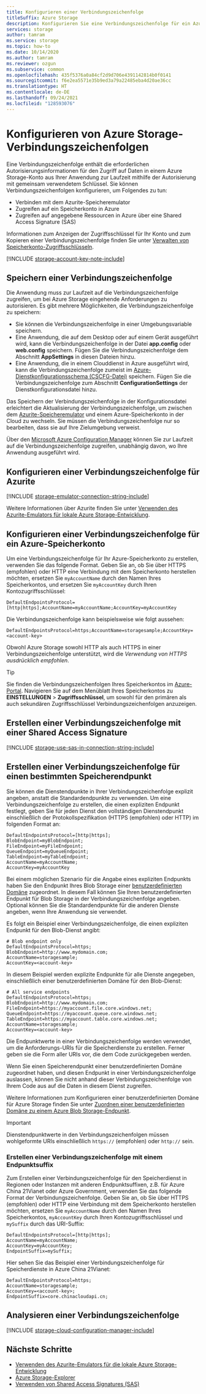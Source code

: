 ```yaml
---
title: Konfigurieren einer Verbindungszeichenfolge
titleSuffix: Azure Storage
description: Konfigurieren Sie eine Verbindungszeichenfolge für ein Azure Storage-Konto. Eine Verbindungszeichenfolge enthält die erforderlichen Informationen zum Autorisieren des Zugriffs auf ein Speicherkonto aus Ihrer Anwendung zur Laufzeit mithilfe der Autorisierung mit einem gemeinsam verwendeten Schlüssel.
services: storage
author: tamram
ms.service: storage
ms.topic: how-to
ms.date: 10/14/2020
ms.author: tamram
ms.reviewer: ozgun
ms.subservice: common
ms.openlocfilehash: 435f5376a0a84cf2d9d706e4391142814b0f0141
ms.sourcegitcommit: f6e2ea5571e35b9ed3a79a22485eba4d20ae36cc
ms.translationtype: HT
ms.contentlocale: de-DE
ms.lasthandoff: 09/24/2021
ms.locfileid: "128593076"
---
```

# <a name="configure-azure-storage-connection-strings"></a>Konfigurieren von Azure Storage-Verbindungszeichenfolgen

Eine Verbindungszeichenfolge enthält die erforderlichen Autorisierungsinformationen für den Zugriff auf Daten in einem Azure Storage-Konto aus Ihrer Anwendung zur Laufzeit mithilfe der Autorisierung mit gemeinsam verwendetem Schlüssel. Sie können Verbindungszeichenfolgen konfigurieren, um Folgendes zu tun:

- Verbinden mit dem Azurite-Speicheremulator
- Zugreifen auf ein Speicherkonto in Azure
- Zugreifen auf angegebene Ressourcen in Azure über eine Shared Access Signature (SAS)

Informationen zum Anzeigen der Zugriffsschlüssel für Ihr Konto und zum Kopieren einer Verbindungszeichenfolge finden Sie unter [Verwalten von Speicherkonto-Zugriffsschlüsseln](storage-account-keys-manage.md).

[!INCLUDE [storage-account-key-note-include](../../../includes/storage-account-key-note-include.md)]

## <a name="store-a-connection-string"></a>Speichern einer Verbindungszeichenfolge

Die Anwendung muss zur Laufzeit auf die Verbindungszeichenfolge zugreifen, um bei Azure Storage eingehende Anforderungen zu autorisieren. Es gibt mehrere Möglichkeiten, die Verbindungszeichenfolge zu speichern:

- Sie können die Verbindungszeichenfolge in einer Umgebungsvariable speichern.
- Eine Anwendung, die auf dem Desktop oder auf einem Gerät ausgeführt wird, kann die Verbindungszeichenfolge in der Datei **app.config** oder **web.config** speichern. Fügen Sie die Verbindungszeichenfolge dem Abschnitt **AppSettings** in diesen Dateien hinzu.
- Eine Anwendung, die in einem Clouddienst in Azure ausgeführt wird, kann die Verbindungszeichenfolge zumeist im [Azure-Dienstkonfigurationsschema (CSCFG-Datei)](/previous-versions/azure/reference/ee758710(v=azure.100)) speichern. Fügen Sie die Verbindungszeichenfolge zum Abschnitt **ConfigurationSettings** der Dienstkonfigurationsdatei hinzu.

Das Speichern der Verbindungszeichenfolge in der Konfigurationsdatei erleichtert die Aktualisierung der Verbindungszeichenfolge, um zwischen dem [Azurite-Speicheremulator](../common/storage-use-azurite.md) und einem Azure-Speicherkonto in der Cloud zu wechseln. Sie müssen die Verbindungszeichenfolge nur so bearbeiten, dass sie auf Ihre Zielumgebung verweist.

Über den [Microsoft Azure Configuration Manager](https://www.nuget.org/packages/Microsoft.Azure.ConfigurationManager/) können Sie zur Laufzeit auf die Verbindungszeichenfolge zugreifen, unabhängig davon, wo Ihre Anwendung ausgeführt wird.

## <a name="configure-a-connection-string-for-azurite"></a>Konfigurieren einer Verbindungszeichenfolge für Azurite

[!INCLUDE [storage-emulator-connection-string-include](../../../includes/storage-emulator-connection-string-include.md)]

Weitere Informationen über Azurite finden Sie unter [Verwenden des Azurite-Emulators für lokale Azure Storage-Entwicklung](../common/storage-use-azurite.md).

## <a name="configure-a-connection-string-for-an-azure-storage-account"></a>Konfigurieren einer Verbindungszeichenfolge für ein Azure-Speicherkonto

Um eine Verbindungszeichenfolge für Ihr Azure-Speicherkonto zu erstellen, verwenden Sie das folgende Format. Geben Sie an, ob Sie über HTTPS (empfohlen) oder HTTP eine Verbindung mit dem Speicherkonto herstellen möchten, ersetzen Sie `myAccountName` durch den Namen Ihres Speicherkontos, und ersetzen Sie `myAccountKey` durch Ihren Kontozugriffsschlüssel:

`DefaultEndpointsProtocol=[http|https];AccountName=myAccountName;AccountKey=myAccountKey`

Die Verbindungszeichenfolge kann beispielsweise wie folgt aussehen:

`DefaultEndpointsProtocol=https;AccountName=storagesample;AccountKey=<account-key>`

Obwohl Azure Storage sowohl HTTP als auch HTTPS in einer Verbindungszeichenfolge unterstützt, wird die *Verwendung von HTTPS ausdrücklich empfohlen*.

> [!TIP]
> Sie finden die Verbindungszeichenfolgen Ihres Speicherkontos im [Azure-Portal](https://portal.azure.com). Navigieren Sie auf dem Menüblatt Ihres Speicherkontos zu **EINSTELLUNGEN** > **Zugriffsschlüssel**, um sowohl für den primären als auch sekundären Zugriffsschlüssel Verbindungszeichenfolgen anzuzeigen.
>

## <a name="create-a-connection-string-using-a-shared-access-signature"></a>Erstellen einer Verbindungszeichenfolge mit einer Shared Access Signature

[!INCLUDE [storage-use-sas-in-connection-string-include](../../../includes/storage-use-sas-in-connection-string-include.md)]

## <a name="create-a-connection-string-for-an-explicit-storage-endpoint"></a>Erstellen einer Verbindungszeichenfolge für einen bestimmten Speicherendpunkt

Sie können die Dienstendpunkte in Ihrer Verbindungszeichenfolge explizit angeben, anstatt die Standardendpunkte zu verwenden. Um eine Verbindungszeichenfolge zu erstellen, die einen expliziten Endpunkt festlegt, geben Sie für jeden Dienst den vollständigen Dienstendpunkt einschließlich der Protokollspezifikation (HTTPS (empfohlen) oder HTTP) im folgenden Format an:

```
DefaultEndpointsProtocol=[http|https];
BlobEndpoint=myBlobEndpoint;
FileEndpoint=myFileEndpoint;
QueueEndpoint=myQueueEndpoint;
TableEndpoint=myTableEndpoint;
AccountName=myAccountName;
AccountKey=myAccountKey
```

Bei einem möglichen Szenario für die Angabe eines expliziten Endpunkts haben Sie den Endpunkt Ihres Blob Storage einer [benutzerdefinierten Domäne](../blobs/storage-custom-domain-name.md) zugeordnet. In diesem Fall können Sie Ihren benutzerdefinierten Endpunkt für Blob Storage in der Verbindungszeichenfolge angeben. Optional können Sie die Standardendpunkte für die anderen Dienste angeben, wenn Ihre Anwendung sie verwendet.

Es folgt ein Beispiel einer Verbindungszeichenfolge, die einen expliziten Endpunkt für den Blob-Dienst angibt:

```
# Blob endpoint only
DefaultEndpointsProtocol=https;
BlobEndpoint=http://www.mydomain.com;
AccountName=storagesample;
AccountKey=<account-key>
```

In diesem Beispiel werden explizite Endpunkte für alle Dienste angegeben, einschließlich einer benutzerdefinierten Domäne für den Blob-Dienst:

```
# All service endpoints
DefaultEndpointsProtocol=https;
BlobEndpoint=http://www.mydomain.com;
FileEndpoint=https://myaccount.file.core.windows.net;
QueueEndpoint=https://myaccount.queue.core.windows.net;
TableEndpoint=https://myaccount.table.core.windows.net;
AccountName=storagesample;
AccountKey=<account-key>
```

Die Endpunktwerte in einer Verbindungszeichenfolge werden verwendet, um die Anforderungs-URIs für die Speicherdienste zu erstellen. Ferner geben sie die Form aller URIs vor, die dem Code zurückgegeben werden.

Wenn Sie einen Speicherendpunkt einer benutzerdefinierten Domäne zugeordnet haben, und diesen Endpunkt in einer Verbindungszeichenfolge auslassen, können Sie nicht anhand dieser Verbindungszeichenfolge von Ihrem Code aus auf die Daten in diesem Dienst zugreifen.

Weitere Informationen zum Konfigurieren einer benutzerdefinierten Domäne für Azure Storage finden Sie unter [Zuordnen einer benutzerdefinierten Domäne zu einem Azure Blob Storage-Endpunkt](../blobs/storage-custom-domain-name.md).

> [!IMPORTANT]
> Dienstendpunktwerte in den Verbindungszeichenfolgen müssen wohlgeformte URIs einschließlich `https://` (empfohlen) oder `http://` sein.

### <a name="create-a-connection-string-with-an-endpoint-suffix"></a>Erstellen einer Verbindungszeichenfolge mit einem Endpunktsuffix

Zum Erstellen einer Verbindungszeichenfolge für den Speicherdienst in Regionen oder Instanzen mit anderen Endpunktsuffixen, z.B. für Azure China 21Vianet oder Azure Government, verwenden Sie das folgende Format der Verbindungszeichenfolge. Geben Sie an, ob Sie über HTTPS (empfohlen) oder HTTP eine Verbindung mit dem Speicherkonto herstellen möchten, ersetzen Sie `myAccountName` durch den Namen Ihres Speicherkontos, `myAccountKey` durch Ihren Kontozugriffsschlüssel und `mySuffix` durch das URI-Suffix:

```
DefaultEndpointsProtocol=[http|https];
AccountName=myAccountName;
AccountKey=myAccountKey;
EndpointSuffix=mySuffix;
```

Hier sehen Sie das Beispiel einer Verbindungszeichenfolge für Speicherdienste in Azure China 21Vianet:

```
DefaultEndpointsProtocol=https;
AccountName=storagesample;
AccountKey=<account-key>;
EndpointSuffix=core.chinacloudapi.cn;
```

## <a name="parsing-a-connection-string"></a>Analysieren einer Verbindungszeichenfolge

[!INCLUDE [storage-cloud-configuration-manager-include](../../../includes/storage-cloud-configuration-manager-include.md)]

## <a name="next-steps"></a>Nächste Schritte

- [Verwenden des Azurite-Emulators für die lokale Azure Storage-Entwicklung](../common/storage-use-azurite.md)
- [Azure Storage-Explorer](storage-explorers.md)
- [Verwenden von Shared Access Signatures (SAS)](storage-sas-overview.md)

